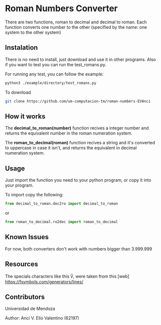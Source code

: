 # Roman Numbers Converter

There are two functions, roman to decimal and decimal to roman. Each function converts one number to the other (specified by the name: one system to the other system)

## Instalation

There is no need to install, just download and use it in other programs. 
Also if you want to test you can run the test_romans.py.

For running any test, you can follow the example:

```bash
python3 ./example/directory/test_romans.py
```

To download

```bash
git clone https://github.com/um-computacion-tm/roman-numbers-EVAnci
```

## How it works

The **decimal_to_roman(number)** function recives a integer number and returns the equivalent number in the roman numeration system.

The **roman_to_decimal(roman)** function recives a string and it's converted to uppercase in case it isn't, and returns the equivalent in decimal numeration system.

## Usage

Just import the function you need to your python program, or copy it into your program.

To import copy the following:

```python
from decimal_to_roman.dec2ro import decimal_to_roman
```
or

```python
from roman_to_decimal.ro2dec import roman_to_decimal
```

## Known Issues

For now, both converters don't work with numbers bigger than 3.999.999

## Resources

The specials characters like this V̅, were taken from this [web] https://fsymbols.com/generators/lines/

## Contributors

Universidad de Mendoza

Author: Anci V. Elio Valentino (62197)
